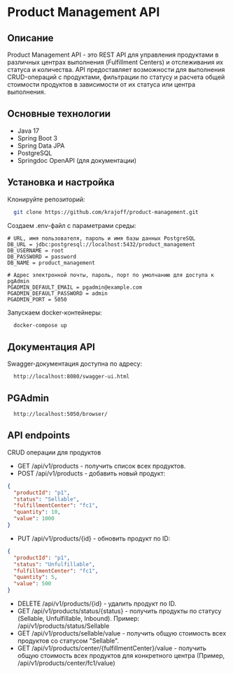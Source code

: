 # Product Management API

## Описание

Product Management API - это REST API для управления продуктами в различных центрах выполнения (Fulfillment Centers) и
отслеживания их статуса и количества. API предоставляет возможности для выполнения CRUD-операций с продуктами,
фильтрации по статусу и расчета общей стоимости продуктов в зависимости от их статуса или центра выполнения.

## Основные технологии

- Java 17
- Spring Boot 3
- Spring Data JPA
- PostgreSQL
- Springdoc OpenAPI (для документации)

## Установка и настройка

Клонируйте репозиторий:

```bash
  git clone https://github.com/krajoff/product-management.git
```

Создаем .env-файл c параметрами среды:

```env
# URL, имя пользователя, пароль и имя базы данных PostgreSQL
DB_URL = jdbc:postgresql://localhost:5432/product_management
DB_USERNAME = root
DB_PASSWORD = password
DB_NAME = product_management

# Адрес электронной почты, пароль, порт по умолчанию для доступа к pgAdmin
PGADMIN_DEFAULT_EMAIL = pgadmin@example.com
PGADMIN_DEFAULT_PASSWORD = admin
PGADMIN_PORT = 5050
```

Запускаем docker-контейнеры:

```bash
  docker-compose up 
```

## Документация API

Swagger-документация доступна по адресу:

```http
  http://localhost:8080/swagger-ui.html
```

## PGAdmin
```http
  http://localhost:5050/browser/
```

## API endpoints

CRUD операции для продуктов

- GET /api/v1/products - получить список всех продуктов.
- POST /api/v1/products - добавить новый продукт:
```json
{
  "productId": "p1",
  "status": "Sellable",
  "fulfillmentCenter": "fc1",
  "quantity": 10,
  "value": 1000
}
```

- PUT /api/v1/products/{id} - обновить продукт по ID:
```json
{
  "productId": "p1",
  "status": "Unfulfillable",
  "fulfillmentCenter": "fc1",
  "quantity": 5,
  "value": 500
}
```

- DELETE /api/v1/products/{id} - удалить продукт по ID.
- GET /api/v1/products/status/{status} - получить продукты по статусу (Sellable, Unfulfillable, Inbound). Пример:
  /api/v1/products/status/Sellable
- GET /api/v1/products/sellable/value - получить общую стоимость всех продуктов со статусом "Sellable".
- GET /api/v1/products/center/{fulfillmentCenter}/value - получить общую стоимость всех продуктов для конкретного
  центра (Пример, /api/v1/products/center/fc1/value)
